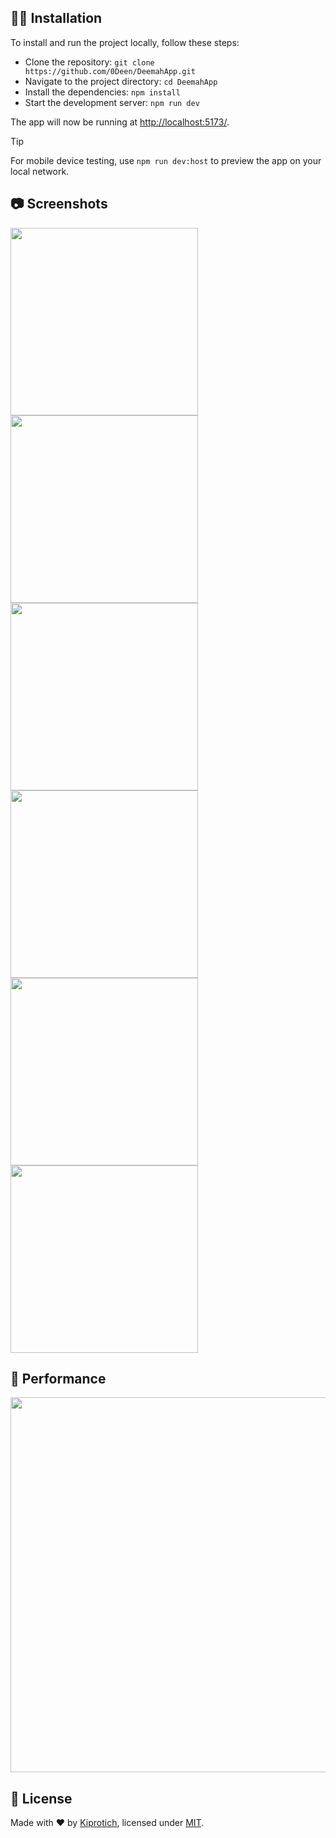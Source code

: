 <!-- <p align="center">
<video src="https://github.com/0Deen/DeemahApp/blob/main/screenshots/a.jpg" controls></video>

### 🎨 Color Themes & Dark Mode

Choose from various color themes and toggle between light and dark modes to suit your preferences.

<img src="https://github.com/0Deen/DeemahApp/blob/main/screenshots/b.jpg" width="500px" />

### 🗣️ Task Reading Aloud

Option to have tasks read aloud using the native `SpeechSynthesis` API, with a selection of voices to choose from.

<img src="https://github.com/0Deen/DeemahApp/blob/main/screenshots/h.jpg" width="260px" alt="Task Reading Aloud" />

### 📥 Import/Export Tasks

Users can import and export tasks to/from JSON files. This feature allows users to back up their tasks or transfer them to other devices easily.

<img src="https://github.com/0Deen/DeemahApp/blob/main/screenshots/ma.jpg" width="260px" />

### 📴 Progressive Web App (PWA)

This app is a Progressive Web App (PWA), which means it can be installed on your device, **used even when you're offline**, and behave like a native app with shortcuts and app badges.

<img src="https://github.com/0Deen/DeemahApp/blob/main/screenshots/oh.jpg" alt="taskbar" width="260px" />

### 🔄 Update Prompt

The app features a custom update prompt that notifies users when a new version is available, allowing for easy refresh to access the latest improvements.

<img src="https://github.com/0Deen/DeemahApp/blob/main/screenshots/pro.jpg" alt="update prompt" width="260px" />

### 📱 Custom Splash Screens

This app includes splash screens for various iOS and iPadOS devices. These splash screens provide a smooth, native-like launch experience.

<img src="https://github.com/0Deen/DeemahApp/blob/main/screenshots/h.jpg" alt="Splash Screen Example" width="450px" />

-->

## 👨‍💻 Installation

To install and run the project locally, follow these steps:

- Clone the repository: `git clone https://github.com/0Deen/DeemahApp.git`
- Navigate to the project directory: `cd DeemahApp`
- Install the dependencies: `npm install`
- Start the development server: `npm run dev`

The app will now be running at [http://localhost:5173/](http://localhost:5173/).

> [!TIP]
> For mobile device testing, use `npm run dev:host` to preview the app on your local network.

## 📷 Screenshots

<img src="https://github.com/0Deen/DeemahApp/blob/main/screenshots/a.jpg" width="300px" />
<img src="https://github.com/0Deen/DeemahApp/blob/main/screenshots/b.jpg" width="300px" />
<img src="https://github.com/0Deen/DeemahApp/blob/main/screenshots/h.jpg" width="300px" />
<img src="https://github.com/0Deen/DeemahApp/blob/main/screenshots/ma.jpg" width="300px" />
<img src="https://github.com/0Deen/DeemahApp/blob/main/screenshots/oh.jpg" width="300px" />
<img src="https://github.com/0Deen/DeemahApp/blob/main/screenshots/pro.jpg" width="300px" />

## 🚀 Performance

<img src="https://github.com/0Deen/DeemahApp/blob/main/screenshots/h.jpg" width="600px" />

## 📄 License

Made with ❤️ by [Kiprotich](https://github.com/0Deen/DeemahApp), licensed under [MIT](https://github.com/0Deen/DeemahApp/blob/main/LICENSE).

